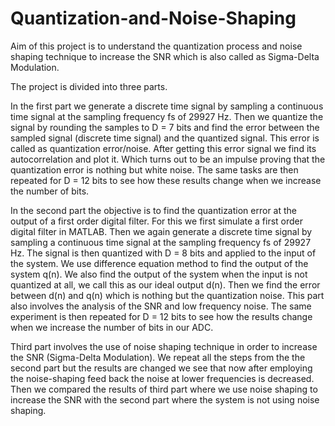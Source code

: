 # Quantization-and-Noise-Shaping

Aim of this project is to understand the quantization process and noise shaping technique to increase the SNR which is also called as Sigma-Delta Modulation.

The project is divided into three parts.

In the first part we generate a discrete time signal by sampling a continuous time signal at the sampling frequency fs of 29927 Hz. Then we quantize the signal by rounding the samples to D = 7 bits and find the error between the sampled signal (discrete time signal) and the quantized signal. This error is called as quantization error/noise.
After getting this error signal we find its autocorrelation and plot it. Which turns out to be an impulse proving that the quantization error is nothing but white noise. 
The same tasks are then repeated for D = 12 bits to see how these results change when we increase the number of bits.

In the second part the objective is to find the quantization error at the output of a first order digital filter. For this we first simulate a first order digital filter in MATLAB. Then we again generate a discrete time signal by sampling a continuous time signal at the sampling frequency fs of 29927 Hz. The signal is then quantized with D = 8 bits and applied to the input of the system. We use difference equation method to find the output of the system q(n). We also find the output of the system when the input is not quantized at all, we call this as our ideal output d(n). Then we find the error between d(n) and q(n) which is nothing but the quantization noise. This part also involves the analysis of the SNR and low frequency noise. The same experiment is then repeated for D = 12 bits to see how the results change when we increase the number of bits in our ADC.

Third part involves the use of noise shaping technique in order to increase the SNR (Sigma-Delta Modulation). We repeat all the steps from the the second part but the results are changed we see that now after employing the noise-shaping feed back the noise at lower frequencies is decreased. Then we compared the results of third part where we use noise shaping to increase the SNR with the second part where the system is not using noise shaping.
